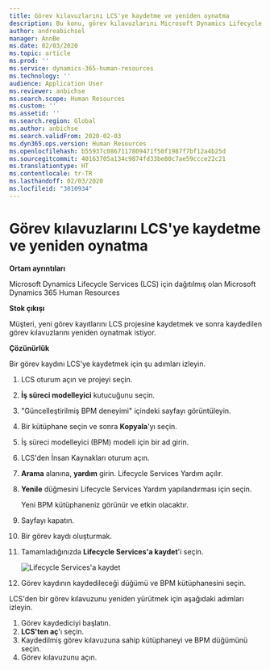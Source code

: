 ```yaml
---
title: Görev kılavuzlarını LCS'ye kaydetme ve yeniden oynatma
description: Bu konu, görev kılavuzlarını Microsoft Dynamics Lifecycle Services'ye (LCS) kaydetmeyi ve sonra bunları yeniden yürütmeyi açıklar.
author: andreabichsel
manager: AnnBe
ms.date: 02/03/2020
ms.topic: article
ms.prod: ''
ms.service: dynamics-365-human-resources
ms.technology: ''
audience: Application User
ms.reviewer: anbichse
ms.search.scope: Human Resources
ms.custom: ''
ms.assetid: ''
ms.search.region: Global
ms.author: anbichse
ms.search.validFrom: 2020-02-03
ms.dyn365.ops.version: Human Resources
ms.openlocfilehash: b55937c0867117809471f50f1987f7bf12a4b25d
ms.sourcegitcommit: 40163705a134c9874fd33be80c7ae59ccce22c21
ms.translationtype: HT
ms.contentlocale: tr-TR
ms.lasthandoff: 02/03/2020
ms.locfileid: "3010934"
---
```

# <a name="save-task-guides-to-lcs-and-replay-them"></a>Görev kılavuzlarını LCS'ye kaydetme ve yeniden oynatma

**Ortam ayrıntıları** 

Microsoft Dynamics Lifecycle Services (LCS) için dağıtılmış olan Microsoft Dynamics 365 Human Resources

**Stok çıkışı**

Müşteri, yeni görev kayıtlarını LCS projesine kaydetmek ve sonra kaydedilen görev kılavuzlarını yeniden oynatmak istiyor.

**Çözünürlük**

Bir görev kaydını LCS'ye kaydetmek için şu adımları izleyin.

1. LCS oturum açın ve projeyi seçin.
2. **İş süreci modelleyici** kutucuğunu seçin.
3. "Güncelleştirilmiş BPM deneyimi" içindeki sayfayı görüntüleyin.
4. Bir kütüphane seçin ve sonra **Kopyala**'yı seçin.
5. İş süreci modelleyici (BPM) modeli için bir ad girin.
6. LCS'den İnsan Kaynakları oturum açın.
7. **Arama** alanına, **yardım** girin. Lifecycle Services Yardım açılır.
8. **Yenile** düğmesini Lifecycle Services Yardım yapılandırması için seçin.

    Yeni BPM kütüphaneniz görünür ve etkin olacaktır.

9. Sayfayı kapatın.
10. Bir görev kaydı oluşturmak.
11. Tamamladığınızda **Lifecycle Services'a kaydet**'i seçin.

    ![Lifecycle Services'a kaydet](media/task-guides.png)

12. Görev kaydının kaydedileceği düğümü ve BPM kütüphanesini seçin.

LCS'den bir görev kılavuzunu yeniden yürütmek için aşağıdaki adımları izleyin.

1. Görev kaydediciyi başlatın.
2. **LCS'ten aç**'ı seçin.
3. Kaydedilmiş görev kılavuzuna sahip kütüphaneyi ve BPM düğümünü seçin.
4. Görev kılavuzunu açın.
